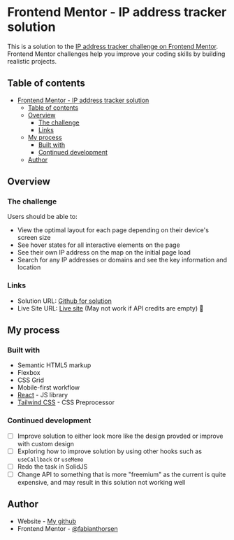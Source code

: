 # Frontend Mentor - IP address tracker solution

This is a solution to the [IP address tracker challenge on Frontend Mentor](https://www.frontendmentor.io/challenges/ip-address-tracker-I8-0yYAH0). Frontend Mentor challenges help you improve your coding skills by building realistic projects.

## Table of contents

- [Frontend Mentor - IP address tracker solution](#frontend-mentor---ip-address-tracker-solution)
  - [Table of contents](#table-of-contents)
  - [Overview](#overview)
    - [The challenge](#the-challenge)
    - [Links](#links)
  - [My process](#my-process)
    - [Built with](#built-with)
    - [Continued development](#continued-development)
  - [Author](#author)

## Overview

### The challenge

Users should be able to:

- View the optimal layout for each page depending on their device's screen size
- See hover states for all interactive elements on the page
- See their own IP address on the map on the initial page load
- Search for any IP addresses or domains and see the key information and location

### Links

- Solution URL: [Github for solution](https://github.com/Fabianthorsen/ip-address-tracker)
- Live Site URL: [Live site](https://fantastic-faun-9f3938.netlify.app) (May not work if API credits are empty) :money_with_wings:

## My process

### Built with

- Semantic HTML5 markup
- Flexbox
- CSS Grid
- Mobile-first workflow
- [React](https://reactjs.org/) - JS library
- [Tailwind CSS](https://tailwindcss.com/) - CSS Preprocessor

### Continued development

- [ ] Improve solution to either look more like the design provded or improve with custom design
- [ ] Exploring how to improve solution by using other hooks such as `useCallback` or `useMemo`
- [ ] Redo the task in SolidJS
- [ ] Change API to something that is more "freemium" as the current is quite expensive, and may result in this solution not working well

## Author

- Website - [My github](https://github.com/Fabianthorsen)
- Frontend Mentor - [@fabianthorsen](https://www.frontendmentor.io/profile/Fabianthorsen)
